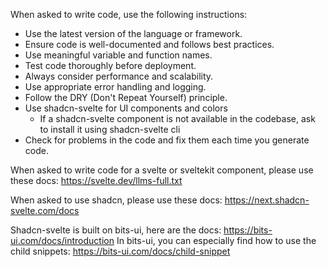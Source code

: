 When asked to write code, use the following instructions:
- Use the latest version of the language or framework.
- Ensure code is well-documented and follows best practices.
- Use meaningful variable and function names.
- Test code thoroughly before deployment.
- Always consider performance and scalability.
- Use appropriate error handling and logging.
- Follow the DRY (Don't Repeat Yourself) principle.
- Use shadcn-svelte for UI components and colors
  - If a shadcn-svelte component is not available in the codebase, ask to install it using shadcn-svelte cli
- Check for problems in the code and fix them each time you generate code.

When asked to write code for a svelte or sveltekit component, please use these docs: https://svelte.dev/llms-full.txt

When asked to use shadcn, please use these docs: https://next.shadcn-svelte.com/docs

Shadcn-svelte is built on bits-ui, here are the docs: https://bits-ui.com/docs/introduction
In bits-ui, you can especially find how to use the child snippets: https://bits-ui.com/docs/child-snippet
